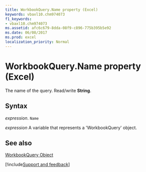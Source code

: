 ```yaml
---
title: WorkbookQuery.Name property (Excel)
keywords: vbaxl10.chm974073
f1_keywords:
- vbaxl10.chm974073
ms.assetid: afc6c679-8dda-08f9-c896-775b395b5e92
ms.date: 06/08/2017
ms.prod: excel
localization_priority: Normal
---
```



# WorkbookQuery.Name property (Excel)

The name of the query. Read/write  **String**.


## Syntax

_expression_. `Name`

_expression_ A variable that represents a 'WorkbookQuery' object.


## See also


[WorkbookQuery Object](Excel.workbookquery.md)

[!include[Support and feedback](~/includes/feedback-boilerplate.md)]